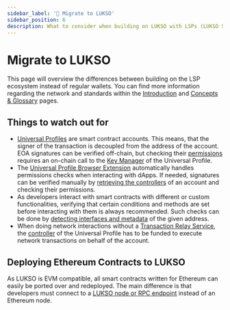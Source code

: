 ```yaml
---
sidebar_label: '🔀 Migrate to LUKSO'
sidebar_position: 6
description: What to consider when building on LUKSO with LSPs (LUKSO Standard Proposals)?
---
```


# Migrate to LUKSO

This page will overview the differences between building on the LSP ecosystem instead of regular wallets. You can find more information regarding the network and standards within the [Introduction](./introduction.md) and [Concepts & Glossary](./concepts.md) pages.

## Things to watch out for

- [Universal Profiles](../standards/universal-profile/introduction.md) are smart contract accounts. This means, that the signer of the transaction is decoupled from the address of the account. EOA signatures can be verified off-chain, but checking their [permissions](../standards/universal-profile/lsp6-key-manager#types-of-permissions) requires an on-chain call to the [Key Manager](../standards/universal-profile/lsp6-key-manager.md) of the Universal Profile.
- The [Universal Profile Browser Extension](/install-up-browser-extension) automatically handles permissions checks when interacting with dApps. If needed, signatures can be verified manually by [retrieving the controllers](../learn/universal-profile/key-manager/get-controller-permissions.md) of an account and checking their permissions.
- As developers interact with smart contracts with different or custom functionalities, verifying that certain conditions and methods are set before interacting with them is always recommended. Such checks can be done by [detecting interfaces and metadata](../learn/standard-detection.md) of the given address.
- When doing network interactions without a [Transaction Relay Service](../standards/relayer-api.md), the [controller](./concepts.md#controller) of the Universal Profile has to be funded to execute network transactions on behalf of the account.

## Deploying Ethereum Contracts to LUKSO

As LUKSO is EVM compatible, all smart contracts written for Ethereum can easily be ported over and redeployed. The main difference is that developers must connect to a [LUKSO node or RPC endpoint](../networks/mainnet/parameters) instead of an Ethereum node.
